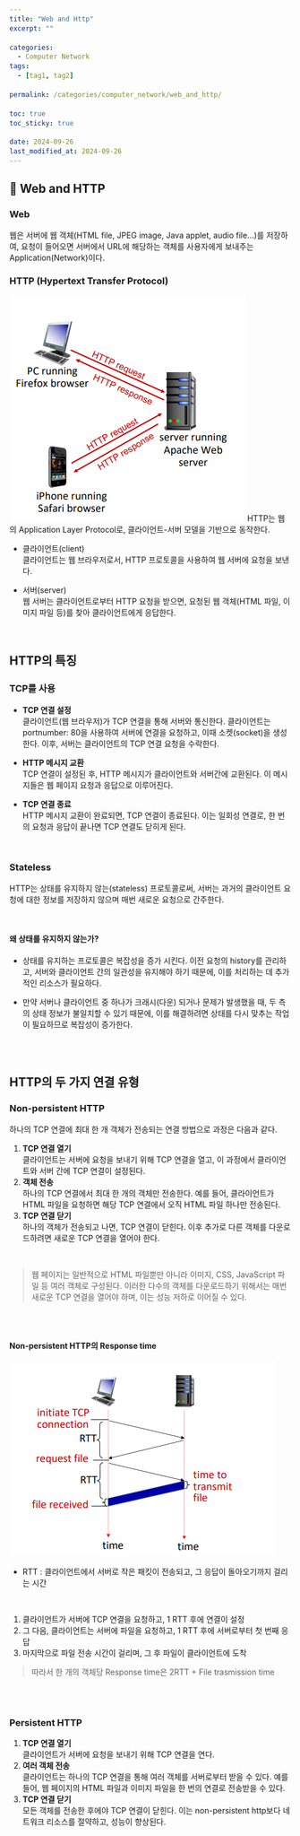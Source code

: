 ```yaml
---
title: "Web and Http"
excerpt: ""

categories:
  - Computer Network
tags:
  - [tag1, tag2]

permalink: /categories/computer_network/web_and_http/

toc: true
toc_sticky: true

date: 2024-09-26
last_modified_at: 2024-09-26
---
```


## 🦥 Web and HTTP
### Web
웹은 서버에 웹 객체(HTML file, JPEG image, Java applet, audio file...)를 저장하여, 요청이 들어오면 서버에서 URL에 해당하는 객체를 사용자에게 보내주는 Application(Network)이다.
<br>

### HTTP (Hypertext Transfer Protocol)
![web](/assets\images\posts_img\network\web_overview.png)
HTTP는 웹의 Application Layer Protocol로, 클라이언트-서버 모델을 기반으로 동작한다.<br>

- 클라이언트(client)<br>
    클라이언트는 웹 브라우저로서, HTTP 프로토콜을 사용하여 웹 서버에 요청을 보낸다.

- 서버(server) <br>
    웹 서버는 클라이언트로부터 HTTP 요청을 받으면, 요청된 웹 객체(HTML 파일, 이미지 파일 등)를 찾아 클라이언트에게 응답한다.

<br>

## HTTP의 특징

### TCP를 사용
- **TCP 연결 설정**<br>
    클라이언트(웹 브라우저)가 TCP 연결을 통해 서버와 통신한다. 클라이언트는 portnumber: 80을 사용하여 서버에 연결을 요청하고, 이때 소켓(socket)을 생성한다. 이후, 서버는 클라이언트의 TCP 연결 요청을 수락한다.

- **HTTP 메시지 교환**<br>
    TCP 연결이 설정된 후, HTTP 메시지가 클라이언트와 서버간에 교환된다. 이 메시지들은 웹 페이지 요청과 응답으로 이루어진다.

- **TCP 연결 종료**<br>
    HTTP 메시지 교환이 완료되면, TCP 연결이 종료된다. 이는 일회성 연결로, 한 번의 요청과 응답이 끝나면 TCP 연결도 닫히게 된다.

<br>

### Stateless 
HTTP는 상태를 유지하지 않는(stateless) 프로토콜로써, 서버는 과거의 클라이언트 요청에 대한 정보를 저장하지 않으며 매번 새로운 요청으로 간주한다.

<br>

#### 왜 상태를 유지하지 않는가?
- 상태를 유지하는 프로토콜은 복잡성을 증가 시킨다. 이전 요청의 history를 관리하고, 서버와 클라이언트 간의 일관성을 유지해야 하기 때문에, 이를 처리하는 데 추가적인 리소스가 필요하다.

- 만약 서버나 클라이언트 중 하나가 크래시(다운) 되거나 문제가 발생했을 때, 두 측의 상태 정보가 불일치할 수 있기 때문에, 이를 해결하려면 상태를 다시 맞추는 작업이 필요하므로 복잡성이 증가한다.

<br><br>


## HTTP의 두 가지 연결 유형

### Non-persistent HTTP
하나의 TCP 연결에 최대 한 개 객체가 전송되는 연결 방법으로 과정은 다음과 같다.

1. **TCP 연결 열기**<br>
    클라이언트는 서버에 요청을 보내기 위해 TCP 연결을 열고, 이 과정에서 클라이언트와 서버 간에 TCP 연결이 설정된다.
2. **객체 전송**<br>
    하나의 TCP 연결에서 최대 한 개의 객체만 전송한다. 예를 들어, 클라이언트가 HTML 파일을 요청하면 해당 TCP 연결에서 오직 HTML 파일 하나만 전송된다.
3. **TCP 연결 닫기**<br>
    하나의 객체가 전송되고 나면, TCP 연결이 닫힌다. 이후 추가로 다른 객체를 다운로드하려면 새로운 TCP 연결을 열어야 한다.

<br>

> 웹 페이지는 일반적으로 HTML 파일뿐만 아니라 이미지, CSS, JavaScript 파일 등 여러 객체로 구성된다. 이러한 다수의 객체를 다운로드하기 위해서는 매번 새로운 TCP 연결을 열어야 하며, 이는 성능 저하로 이어질 수 있다.

<br><br>

#### Non-persistent HTTP의 Response time
![response time](/assets\images\posts_img\network\response_time.png)

- RTT : 클라이언트에서 서버로 작은 패킷이 전송되고, 그 응답이 돌아오기까지 걸리는 시간
<br>

1. 클라이언트가 서버에 TCP 연결을 요청하고, 1 RTT 후에 연결이 설정
2. 그 다음, 클라이언트는 서버에 파일을 요청하고, 1 RTT 후에 서버로부터 첫 번째 응답
3. 마지막으로 파일 전송 시간이 걸리며, 그 후 파일이 클라이언트에 도착

> 따라서 한 개의 객체당 Response time은 2RTT + File trasmission time

<br><br>



### Persistent HTTP

1. **TCP 연결 열기**<br>
    클라이언트가 서버에 요청을 보내기 위해 TCP 연결을 연다.
2. **여러 객체 전송**<br>
    클라이언트는 하나의 TCP 연결을 통해 여러 객체를 서버로부터 받을 수 있다. 예를 들어, 웹 페이지의 HTML 파일과 이미지 파일을 한 번의 연결로 전송받을 수 있다.
3. **TCP 연결 닫기**<br>
    모든 객체를 전송한 후에야 TCP 연결이 닫힌다. 이는 non-persistent http보다 네트워크 리소스를 절약하고, 성능이 향상된다.


